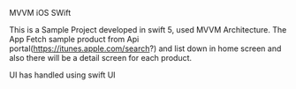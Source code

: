MVVM iOS SWift

This is a Sample Project developed in swift 5, used MVVM Architecture. The App Fetch sample product from Api portal(https://itunes.apple.com/search?) and list down in home screen and also there will be a detail screen for each product. 

UI has handled using swift UI
